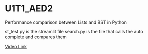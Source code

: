 # U1T1_AED2
Performance comparison between Lists and BST in Python

st_test.py is the streamlit file
search.py is the file that calls the auto complete and compares them

<a href="https://www.loom.com/share/d5f4ae9160e341f8bd084ec60764cf6d?sid=12ad47e5-7294-4c00-a4f6-8a6495442d4f">Video Link</a>
